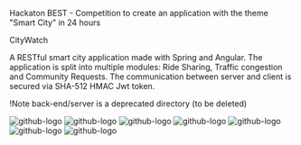 Hackaton BEST - Competition to create an application with the theme "Smart City" in 24 hours

CityWatch

A RESTful smart city application made with Spring and Angular. The application is split into multiple modules: Ride Sharing, Traffic congestion and Community Requests.
The communication between server and client is secured via SHA-512 HMAC Jwt token.

!Note back-end/server is a deprecated directory (to be deleted)

![github-logo](https://user-images.githubusercontent.com/32932628/76576116-db611c00-64c9-11ea-8692-06129752f1e1.png)
![github-logo](https://user-images.githubusercontent.com/32932628/76576121-dd2adf80-64c9-11ea-83f4-a200f09af750.png)
![github-logo](https://user-images.githubusercontent.com/32932628/76576127-de5c0c80-64c9-11ea-97ff-ac30a69d6c5a.png)
![github-logo](https://user-images.githubusercontent.com/32932628/76576129-def4a300-64c9-11ea-80e7-764ecd833202.png)
![github-logo](https://user-images.githubusercontent.com/32932628/76576131-def4a300-64c9-11ea-96a8-ffed3793b663.png)
![github-logo](https://user-images.githubusercontent.com/32932628/76576133-df8d3980-64c9-11ea-85d5-d2da25790357.png)
![github-logo](https://user-images.githubusercontent.com/32932628/76576136-e025d000-64c9-11ea-90da-1727a1dc5137.png)






